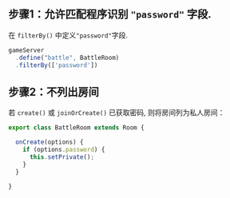 ## 步骤1：允许匹配程序识别 `"password"` 字段.

在 `filterBy()` 中定义`"password"`字段.

```typescript
gameServer
  .define("battle", BattleRoom)
  .filterBy(['password'])
```


## 步骤2：不列出房间

若 `create()` 或 `joinOrCreate()` 已获取密码, 则将房间列为私人房间：

```typescript
export class BattleRoom extends Room {

  onCreate(options) {
    if (options.password) {
      this.setPrivate();
    }
  }

}
```
